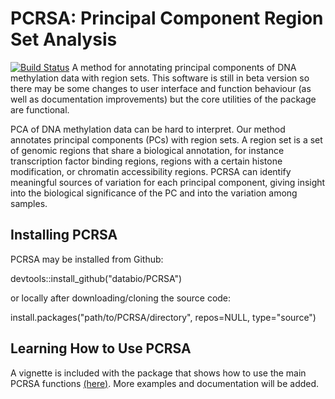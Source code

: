 # PCRSA: Principal Component Region Set Analysis
[![Build Status](https://travis-ci.org/databio/PCRSA.svg?branch=master)](https://travis-ci.org/databio/PCRSA)
A method for annotating principal components of DNA methylation data with region sets. This software is still in beta version so there may be some changes to user interface and function behaviour (as well as documentation improvements) but the core utilities of the package are functional.

PCA of DNA methylation data can be hard to interpret. Our method annotates principal components (PCs) with region sets. 
A region set is a set of genomic regions that share a biological annotation, for instance transcription factor binding regions, regions with a certain histone modification, or chromatin accessibility regions. 
PCRSA can identify meaningful sources of variation for each principal component, giving insight into the biological significance of the PC and into the variation among samples.

## Installing PCRSA
PCRSA may be installed from Github:

devtools::install_github("databio/PCRSA")

or locally after downloading/cloning the source code:

install.packages("path/to/PCRSA/directory", repos=NULL, type="source")

## Learning How to Use PCRSA
A vignette is included with the package that shows how to use the main PCRSA functions [(here)](../vignettes/IntroToPCRSA.Rmd). More examples and documentation will be added.
